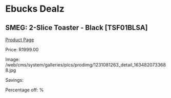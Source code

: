 
# Ebucks Dealz
## SMEG: 2-Slice Toaster - Black [TSF01BLSA]
[Product Page](https://www.ebucks.com/web/shop/productSelected.do?prodId=1231081263&catId=1196428103)

Price: R1999.00

Image: /web/cms/system/galleries/pics/prodimg/1231081263_detail_1634820733688.jpg

Savings: 

Percentage off: %
	